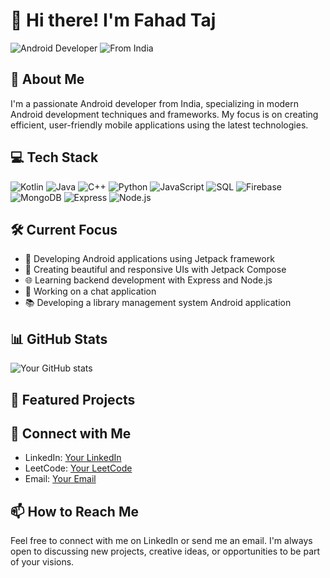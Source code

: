 # 👋 Hi there! I'm Fahad Taj

![Android Developer](https://img.shields.io/badge/Android%20Developer-3DDC84?style=for-the-badge&logo=android&logoColor=white)
![From India](https://img.shields.io/badge/From-India-orange?style=for-the-badge&logo=data:image/svg+xml;base64,PHN2ZyB4bWxucz0iaHR0cDovL3d3dy53My5vcmcvMjAwMC9zdmciIHZpZXdCb3g9IjAgMCAxMDAwIDYwMCI+PHBhdGggZmlsbD0iI2Y5MyIgZD0iTTAgMGgxMDAwdjYwMEgweiIvPjxwYXRoIGZpbGw9IiNmZmYiIGQ9Ik0wIDIwMGgxMDAwdjIwMEgweiIvPjxwYXRoIGZpbGw9IiMxMjhiNDUiIGQ9Ik0wIDQwMGgxMDAwdjIwMEgweiIvPjxnIHRyYW5zZm9ybT0idHJhbnNsYXRlKDUwMCAzMDApIj48Y2lyY2xlIHI9IjkyLjUiIGZpbGw9IiMwMDgiLz48Y2lyY2xlIHI9IjgwIiBmaWxsPSIjZmZmIi8+PGNpcmNsZSByPSIxNSIgZmlsbD0iIzAwOCIvPjwvZz48L3N2Zz4=)

## 🚀 About Me

I'm a passionate Android developer from India, specializing in modern Android development techniques and frameworks. My focus is on creating efficient, user-friendly mobile applications using the latest technologies.

## 💻 Tech Stack

![Kotlin](https://img.shields.io/badge/Kotlin-0095D5?style=for-the-badge&logo=kotlin&logoColor=white)
![Java](https://img.shields.io/badge/Java-ED8B00?style=for-the-badge&logo=java&logoColor=white)
![C++](https://img.shields.io/badge/C++-00599C?style=for-the-badge&logo=c%2B%2B&logoColor=white)
![Python](https://img.shields.io/badge/Python-3776AB?style=for-the-badge&logo=python&logoColor=white)
![JavaScript](https://img.shields.io/badge/JavaScript-F7DF1E?style=for-the-badge&logo=javascript&logoColor=black)
![SQL](https://img.shields.io/badge/SQL-4479A1?style=for-the-badge&logo=mysql&logoColor=white)
![Firebase](https://img.shields.io/badge/Firebase-FFCA28?style=for-the-badge&logo=firebase&logoColor=black)
![MongoDB](https://img.shields.io/badge/MongoDB-47A248?style=for-the-badge&logo=mongodb&logoColor=white)
![Express](https://img.shields.io/badge/Express-000000?style=for-the-badge&logo=express&logoColor=white)
![Node.js](https://img.shields.io/badge/Node.js-339933?style=for-the-badge&logo=node.js&logoColor=white)

## 🛠️ Current Focus

- 📱 Developing Android applications using Jetpack framework
- 🎨 Creating beautiful and responsive UIs with Jetpack Compose
- 🌐 Learning backend development with Express and Node.js
- 💬 Working on a chat application
- 📚 Developing a library management system Android application

## 📊 GitHub Stats

![Your GitHub stats](https://github-readme-stats.vercel.app/api?username=Fahad-Taj&show_icons=true&theme=radical)

## 🌟 Featured Projects

<!-- You can add your featured projects here -->

## 🤝 Connect with Me

<!-- Add your social media links here -->
- LinkedIn: [Your LinkedIn]()
- LeetCode: [Your LeetCode]()
- Email: [Your Email]()

## 📫 How to Reach Me

Feel free to connect with me on LinkedIn or send me an email. I'm always open to discussing new projects, creative ideas, or opportunities to be part of your visions.

